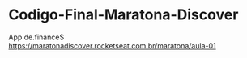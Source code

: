 # Codigo-Final-Maratona-Discover
App de.finance$
https://maratonadiscover.rocketseat.com.br/maratona/aula-01
